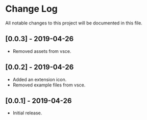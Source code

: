 # Change Log

All notable changes to this project will be documented in this file.

## [0.0.3] - 2019-04-26

- Removed assets from vsce.

## [0.0.2] - 2019-04-26

- Added an extension icon.
- Removed example files from vsce.

## [0.0.1] - 2019-04-26

- Initial release.
